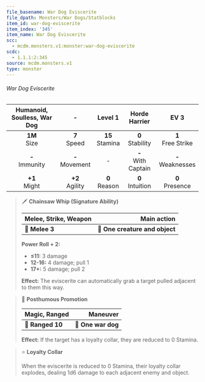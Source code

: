 ```yaml
---
file_basename: War Dog Eviscerite
file_dpath: Monsters/War Dogs/Statblocks
item_id: war-dog-eviscerite
item_index: '345'
item_name: War Dog Eviscerite
scc:
  - mcdm.monsters.v1:monster:war-dog-eviscerite
scdc:
  - 1.1.1:2:345
source: mcdm.monsters.v1
type: monster
---
```


###### War Dog Eviscerite

| Humanoid, Soulless, War Dog |          -          |       Level 1       |      Horde Harrier      |          EV 3          |
| :-------------------------: | :-----------------: | :-----------------: | :---------------------: | :--------------------: |
|      **1M**<br/> Size       |  **7**<br/> Speed   | **15**<br/> Stamina |  **0**<br/> Stability   | **1**<br/> Free Strike |
|     **-**<br/> Immunity     | **-**<br/> Movement |          -          | **-**<br/> With Captain | **-**<br/> Weaknesses  |
|      **+1**<br/> Might      | **+2**<br/> Agility |  **0**<br/> Reason  |  **0**<br/> Intuition   |  **0**<br/> Presence   |

<!-- -->
> 🗡 **Chainsaw Whip (Signature Ability)**
>
> | **Melee, Strike, Weapon** |                **Main action** |
> | ------------------------- | -----------------------------: |
> | **📏 Melee 3**            | **🎯 One creature and object** |
>
> **Power Roll + 2:**
>
> - **≤11:** 3 damage
> - **12-16:** 4 damage; pull 1
> - **17+:** 5 damage; pull 2
>
> **Effect:** The eviscerite can automatically grab a target pulled adjacent to them this way.

<!-- -->
> 🏹 **Posthumous Promotion**
>
> | **Magic, Ranged** |       **Maneuver** |
> | ----------------- | -----------------: |
> | **📏 Ranged 10**  | **🎯 One war dog** |
>
> **Effect:** If the target has a loyalty collar, they are reduced to 0 Stamina.

<!-- -->
> ⭐️ **Loyalty Collar**
>
> When the eviscerite is reduced to 0 Stamina, their loyalty collar explodes, dealing 1d6 damage to each adjacent enemy and object.
